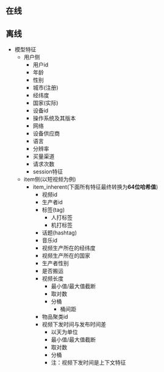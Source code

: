 ## 在线


## 离线
* 模型特征
  * 用户侧
    * 用户id
    * 年龄
    * 性别
    * 城市(注册)
    * 经纬度
    * 国家(实际)
    * 设备id
    * 操作系统及其版本
    * 网络
    * 设备供应商
    * 语言
    * 分辨率
    * 买量渠道
    * 请求次数
    * session特征
  * item侧(以短视频为例)
    * item_inherent(下面所有特征最终转换为**64位哈希值**)
      * 视频id
      * 生产者id
      * 标签(tag)
        * 人打标签
        * 机打标签
      * 话题(hashtag)
      * 音乐id
      * 视频生产所在的经纬度
      * 视频生产所在的国家
      * 生产者性别
      * 是否搬运
      * 视频长度
        * 最小值/最大值截断
        * 取对数
        * 分桶
          * 桶间距
      * 物品聚类id
      * 视频下发时间与发布时间差
        * 以天为单位
        * 最小值/最大值截断
        * 取对数
        * 分桶
        * 注：视频下发时间是上下文特征

